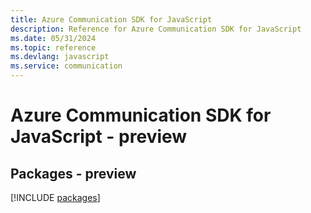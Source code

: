 ```yaml
---
title: Azure Communication SDK for JavaScript
description: Reference for Azure Communication SDK for JavaScript
ms.date: 05/31/2024
ms.topic: reference
ms.devlang: javascript
ms.service: communication
---
```

# Azure Communication SDK for JavaScript - preview
## Packages - preview
[!INCLUDE [packages](communication-index.md)]